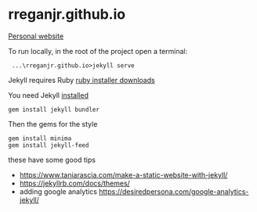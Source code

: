 # rreganjr.github.io

[Personal website](https://rreganjr.github.io/)

To run locally, in the root of the project open a terminal:

```
 ...\rreganjr.github.io>jekyll serve
```
Jekyll requires Ruby [ruby installer downloads](https://rubyinstaller.org/downloads/)

You need Jekyll [installed](https://jekyllrb.com/docs/installation/)
```
gem install jekyll bundler
```

Then the gems for the style
```
gem install minima
gem install jekyll-feed
```

these have some good tips 

* https://www.taniarascia.com/make-a-static-website-with-jekyll/
* https://jekyllrb.com/docs/themes/
* adding google analytics https://desiredpersona.com/google-analytics-jekyll/

